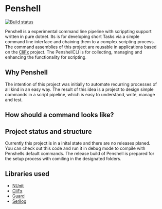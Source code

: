 # Penshell

[![Build status](https://ci.appveyor.com/api/projects/status/vbmtwe55m4m1dlw4?svg=true)](https://ci.appveyor.com/project/IForgeDe/penshell)

Penshell is a experimental command line pipeline with scrippting support written in pure dotnet. 
Its is for developing short Tasks via a simple command line interface and chaining them to a complex scripting process.
The command assemblies of this project are reusable in applications based on the [CliFx](https://github.com/Tyrrrz/CliFx) project.
The PenshellCLI is for collecting, managing and enhancing the functionality for scripting.

## Why Penshell

The intention of this project was initially to automate recurring processes of all kind in an easy way.
The result of this idea is a project to design simple commands in a script pipeline, which is easy to understand, write, manage and test.

## How should a command looks like?

## Project status and structure

Currently this project is in a inital state and there are no releases planed.
You can check out this code and run it in debug mode to compile with Penshells default commands. The release build of Penshell is prepared for the setup process  with comiling in the designated folders.

## Libraries used

- [NUnit](https://github.com/nunit/nunit)
- [CliFx](https://github.com/Tyrrrz/CliFx)
- [Guard](https://github.com/safakgur/guard)
- [Serilog](https://github.com/serilog/serilog)
  